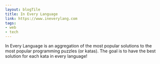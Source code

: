 ```yaml
---
layout: blogTile
title: In Every Language
link: https://www.ineverylang.com
tags:
- web
- tech
---
```

In Every Language is an aggregation of the most popular solutions to the most popular programming puzzles (or katas). The goal is to have the best solution for each kata in every language!
